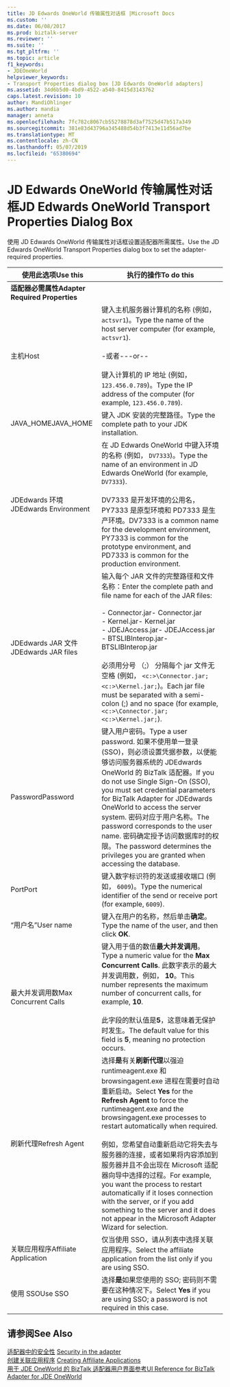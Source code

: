 ```yaml
---
title: JD Edwards OneWorld 传输属性对话框 |Microsoft Docs
ms.custom: ''
ms.date: 06/08/2017
ms.prod: biztalk-server
ms.reviewer: ''
ms.suite: ''
ms.tgt_pltfrm: ''
ms.topic: article
f1_keywords:
- JDEOneWorld
helpviewer_keywords:
- Transport Properties dialog box [JD Edwards OneWorld adapters]
ms.assetid: 34d6b5d0-4bd9-4522-a540-8415d3143762
caps.latest.revision: 10
author: MandiOhlinger
ms.author: mandia
manager: anneta
ms.openlocfilehash: 7fc782c8067cb55278878d3af7525d47b517a349
ms.sourcegitcommit: 381e83d43796a345488d54b3f7413e11d56ad7be
ms.translationtype: MT
ms.contentlocale: zh-CN
ms.lasthandoff: 05/07/2019
ms.locfileid: "65380694"
---
```

# <a name="jd-edwards-oneworld-transport-properties-dialog-box"></a><span data-ttu-id="94c51-102">JD Edwards OneWorld 传输属性对话框</span><span class="sxs-lookup"><span data-stu-id="94c51-102">JD Edwards OneWorld Transport Properties Dialog Box</span></span>
<span data-ttu-id="94c51-103">使用 JD Edwards OneWorld 传输属性对话框设置适配器所需属性。</span><span class="sxs-lookup"><span data-stu-id="94c51-103">Use the JD Edwards OneWorld Transport Properties dialog box to set the adapter-required properties.</span></span>  
  
|<span data-ttu-id="94c51-104">使用此选项</span><span class="sxs-lookup"><span data-stu-id="94c51-104">Use this</span></span>|<span data-ttu-id="94c51-105">执行的操作</span><span class="sxs-lookup"><span data-stu-id="94c51-105">To do this</span></span>|  
|--------------|----------------|  
|<span data-ttu-id="94c51-106">**适配器必需属性**</span><span class="sxs-lookup"><span data-stu-id="94c51-106">**Adapter Required Properties**</span></span>||  
|<span data-ttu-id="94c51-107">主机</span><span class="sxs-lookup"><span data-stu-id="94c51-107">Host</span></span>|<span data-ttu-id="94c51-108">键入主机服务器计算机的名称 (例如， `actsvr1`)。</span><span class="sxs-lookup"><span data-stu-id="94c51-108">Type the name of the host server computer (for example, `actsvr1`).</span></span><br /><br /> <span data-ttu-id="94c51-109">-或者-</span><span class="sxs-lookup"><span data-stu-id="94c51-109">--or--</span></span><br /><br /> <span data-ttu-id="94c51-110">键入计算机的 IP 地址 (例如， `123.456.0.789`)。</span><span class="sxs-lookup"><span data-stu-id="94c51-110">Type the IP address of the computer (for example, `123.456.0.789`).</span></span>|  
|<span data-ttu-id="94c51-111">JAVA_HOME</span><span class="sxs-lookup"><span data-stu-id="94c51-111">JAVA_HOME</span></span>|<span data-ttu-id="94c51-112">键入 JDK 安装的完整路径。</span><span class="sxs-lookup"><span data-stu-id="94c51-112">Type the complete path to your JDK installation.</span></span>|  
|<span data-ttu-id="94c51-113">JDEdwards 环境</span><span class="sxs-lookup"><span data-stu-id="94c51-113">JDEdwards Environment</span></span>|<span data-ttu-id="94c51-114">在 JD Edwards OneWorld 中键入环境的名称 (例如， `DV7333`)。</span><span class="sxs-lookup"><span data-stu-id="94c51-114">Type the name of an environment in JD Edwards OneWorld (for example, `DV7333`).</span></span><br /><br /> <span data-ttu-id="94c51-115">DV7333 是开发环境的公用名，PY7333 是原型环境和 PD7333 是生产环境。</span><span class="sxs-lookup"><span data-stu-id="94c51-115">DV7333 is a common name for the development environment, PY7333 is common for the prototype environment, and PD7333 is common for the production environment.</span></span>|  
|<span data-ttu-id="94c51-116">JDEdwards JAR 文件</span><span class="sxs-lookup"><span data-stu-id="94c51-116">JDEdwards JAR files</span></span>|<span data-ttu-id="94c51-117">输入每个 JAR 文件的完整路径和文件名称：</span><span class="sxs-lookup"><span data-stu-id="94c51-117">Enter the complete path and file name for each of the JAR files:</span></span><br /><br /> <span data-ttu-id="94c51-118">-   Connector.jar</span><span class="sxs-lookup"><span data-stu-id="94c51-118">-   Connector.jar</span></span><br /><span data-ttu-id="94c51-119">-   Kernel.jar</span><span class="sxs-lookup"><span data-stu-id="94c51-119">-   Kernel.jar</span></span><br /><span data-ttu-id="94c51-120">-   JDEJAccess.jar</span><span class="sxs-lookup"><span data-stu-id="94c51-120">-   JDEJAccess.jar</span></span><br /><span data-ttu-id="94c51-121">-   BTSLIBInterop.jar</span><span class="sxs-lookup"><span data-stu-id="94c51-121">-   BTSLIBInterop.jar</span></span><br /><br /> <span data-ttu-id="94c51-122">必须用分号 （;） 分隔每个 jar 文件无空格 (例如， `<c:>\Connector.jar;<c:>\Kernel.jar;`)。</span><span class="sxs-lookup"><span data-stu-id="94c51-122">Each jar file must be separated with a semi-colon (;) and no space (for example, `<c:>\Connector.jar;<c:>\Kernel.jar;`).</span></span>|  
|<span data-ttu-id="94c51-123">Password</span><span class="sxs-lookup"><span data-stu-id="94c51-123">Password</span></span>|<span data-ttu-id="94c51-124">键入用户密码。</span><span class="sxs-lookup"><span data-stu-id="94c51-124">Type a user password.</span></span> <span data-ttu-id="94c51-125">如果不使用单一登录 (SSO)，则必须设置凭据参数，以便能够访问服务器系统的 JDEdwards OneWorld 的 BizTalk 适配器。</span><span class="sxs-lookup"><span data-stu-id="94c51-125">If you do not use Single Sign-On (SSO), you must set credential parameters for BizTalk Adapter for JDEdwards OneWorld to access the server system.</span></span> <span data-ttu-id="94c51-126">密码对应于用户名称。</span><span class="sxs-lookup"><span data-stu-id="94c51-126">The password corresponds to the user name.</span></span> <span data-ttu-id="94c51-127">密码确定授予访问数据库时的权限。</span><span class="sxs-lookup"><span data-stu-id="94c51-127">The password determines the privileges you are granted when accessing the database.</span></span>|  
|<span data-ttu-id="94c51-128">Port</span><span class="sxs-lookup"><span data-stu-id="94c51-128">Port</span></span>|<span data-ttu-id="94c51-129">键入数字标识符的发送或接收端口 (例如， `6009`)。</span><span class="sxs-lookup"><span data-stu-id="94c51-129">Type the numerical identifier of the send or receive port (for example, `6009`).</span></span>|  
|<span data-ttu-id="94c51-130">“用户名”</span><span class="sxs-lookup"><span data-stu-id="94c51-130">User name</span></span>|<span data-ttu-id="94c51-131">键入在用户的名称，然后单击**确定**。</span><span class="sxs-lookup"><span data-stu-id="94c51-131">Type the name of the user, and then click **OK**.</span></span>|  
|<span data-ttu-id="94c51-132">最大并发调用数</span><span class="sxs-lookup"><span data-stu-id="94c51-132">Max Concurrent Calls</span></span>|<span data-ttu-id="94c51-133">键入用于值的数值**最大并发调用**。</span><span class="sxs-lookup"><span data-stu-id="94c51-133">Type a numeric value for the **Max Concurrent Calls**.</span></span> <span data-ttu-id="94c51-134">此数字表示的最大并发调用数，例如， **10**。</span><span class="sxs-lookup"><span data-stu-id="94c51-134">This number represents the maximum number of concurrent calls, for example, **10**.</span></span><br /><br /> <span data-ttu-id="94c51-135">此字段的默认值是**5**，这意味着无保护时发生。</span><span class="sxs-lookup"><span data-stu-id="94c51-135">The default value for this field is **5**, meaning no protection occurs.</span></span>|  
|<span data-ttu-id="94c51-136">刷新代理</span><span class="sxs-lookup"><span data-stu-id="94c51-136">Refresh Agent</span></span>|<span data-ttu-id="94c51-137">选择**是**有关**刷新代理**以强迫 runtimeagent.exe 和 browsingagent.exe 进程在需要时自动重新启动。</span><span class="sxs-lookup"><span data-stu-id="94c51-137">Select **Yes** for the **Refresh Agent** to force the runtimeagent.exe and the browsingagent.exe processes to restart automatically when required.</span></span><br /><br /> <span data-ttu-id="94c51-138">例如，您希望自动重新启动它将失去与服务器的连接，或者如果将内容添加到服务器并且不会出现在 Microsoft 适配器向导中选择的过程。</span><span class="sxs-lookup"><span data-stu-id="94c51-138">For example, you want the process to restart automatically if it loses connection with the server, or if you add something to the server and it does not appear in the Microsoft Adapter Wizard for selection.</span></span>|  
|<span data-ttu-id="94c51-139">关联应用程序</span><span class="sxs-lookup"><span data-stu-id="94c51-139">Affiliate Application</span></span>|<span data-ttu-id="94c51-140">仅当使用 SSO，请从列表中选择关联应用程序。</span><span class="sxs-lookup"><span data-stu-id="94c51-140">Select the affiliate application from the list only if you are using SSO.</span></span>|  
|<span data-ttu-id="94c51-141">使用 SSO</span><span class="sxs-lookup"><span data-stu-id="94c51-141">Use SSO</span></span>|<span data-ttu-id="94c51-142">选择**是**如果您使用的 SSO; 密码则不需要在这种情况下。</span><span class="sxs-lookup"><span data-stu-id="94c51-142">Select **Yes** if you are using SSO; a password is not required in this case.</span></span>|  
  
## <a name="see-also"></a><span data-ttu-id="94c51-143">请参阅</span><span class="sxs-lookup"><span data-stu-id="94c51-143">See Also</span></span>  
 <span data-ttu-id="94c51-144">[适配器中的安全性](../core/security-in-biztalk-adapter-for-jd-edwards-oneworld.md) </span><span class="sxs-lookup"><span data-stu-id="94c51-144">[Security in the adapter](../core/security-in-biztalk-adapter-for-jd-edwards-oneworld.md) </span></span>  
 <span data-ttu-id="94c51-145">[创建关联应用程序](../core/creating-affiliate-applications3.md) </span><span class="sxs-lookup"><span data-stu-id="94c51-145">[Creating Affiliate Applications](../core/creating-affiliate-applications3.md) </span></span>  
 [<span data-ttu-id="94c51-146">用于 JDE OneWorld 的 BizTalk 适配器用户界面参考</span><span class="sxs-lookup"><span data-stu-id="94c51-146">UI Reference for BizTalk Adapter for JDE OneWorld</span></span>](../core/ui-reference-for-biztalk-adapter-for-jde-oneworld.md)